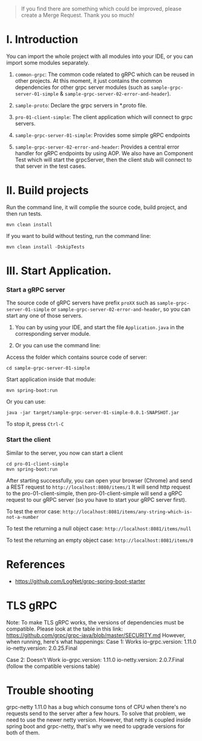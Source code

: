 > If you find there are something which could be improved, please create a Merge Request. 
> Thank you so much!

# I. Introduction

You can import the whole project with all modules into your IDE, or you can import some modules separately.

1.  `common-grpc`: The common code related to gRPC which can be reused in other projects. At this moment, it just contains the common dependencies for other grpc server modules (such as `sample-grpc-server-01-simple` & `sample-grpc-server-02-error-and-header`). 

2. `sample-proto`: Declare the grpc servers in *.proto file.
    
3. `pro-01-client-simple`: The client application which will connect to grpc servers.

4. `sample-grpc-server-01-simple`: Provides some simple gRPC endpoints

5. `sample-grpc-server-02-error-and-header`: Provides a central error handler for gRPC endpoints by using AOP. 
We also have an Component Test which will start the grpcServer, then the client stub will connect to that server in the test cases. 

# II. Build projects
Run the command line, it will complie the source code, build project, and then run tests.
```
mvn clean install 
```

If you want to build without testing, run the command line:
```
mvn clean install -DskipTests 
```

# III. Start Application.

### Start a gRPC server
The source code of gRPC servers have prefix `proXX` such as `sample-grpc-server-01-simple` or `sample-grpc-server-02-error-and-header`, so you can start any one of those servers.

1. You can  by using your IDE, and start the file `Application.java` in the corresponding server module.

2. Or you can use the command line:

Access the folder which contains source code of server:
```
cd sample-grpc-server-01-simple
```

Start application inside that module:
```
mvn spring-boot:run 
``` 
Or you can use:
```
java -jar target/sample-grpc-server-01-simple-0.0.1-SNAPSHOT.jar 
```

To stop it, press `Ctrl-C`

### Start the client
Similar to the server, you now can start a client
```
cd pro-01-client-simple
mvn spring-boot:run
```
After starting successfully, you can open your browser (Chrome) and send a REST request to ```http://localhost:8080/items/1```
It will send http request to the pro-01-client-simple, then pro-01-client-simple will send a gRPC request to our gRPC server (so you have to start your gRPC server first). 

To test the error case:
```http://localhost:8081/items/any-string-which-is-not-a-number```

To test the returning a null object case:
```http://localhost:8081/items/null```

To test the returning an empty object case:
```http://localhost:8081/items/0```

# References
+ https://github.com/LogNet/grpc-spring-boot-starter

# TLS gRPC 
Note: To make TLS gRPC works, the versions of dependencies must be compatible. Please look at the table in this link:
https://github.com/grpc/grpc-java/blob/master/SECURITY.md 
However, when running, here's what happenings:
Case 1: Works
    io-grpc.version: 1.11.0
    io-netty.version: 2.0.25.Final

Case 2: Doesn't Work
    io-grpc.version: 1.11.0
    io-netty.version: 2.0.7.Final (follow the compatible versions table)    
    
# Trouble shooting
grpc-netty 1.11.0 has a bug which consume tons of CPU when there's no requests send to the server after a few hours.
To solve that problem, we need to use the newer netty version.
However, that netty is coupled inside spring boot and grpc-netty, that's why we need to upgrade versions for both of them.     